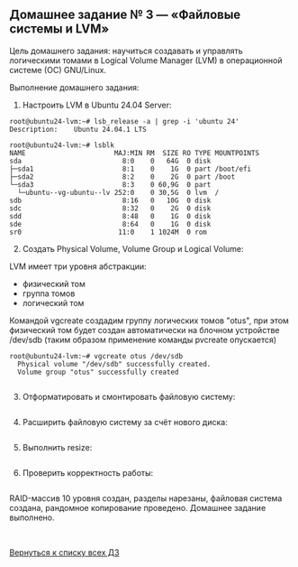 ## Домашнее задание № 3 — «Файловые системы и LVM»

Цель домашнего задания: научиться создавать и управлять логическими томами в Logical Volume Manager (LVM) в операционной системе (ОС) GNU/Linux.

Выполнение домашнего задания:

1) Настроить LVM в Ubuntu 24.04 Server:

```console
root@ubuntu24-lvm:~# lsb_release -a | grep -i 'ubuntu 24'
Description:	Ubuntu 24.04.1 LTS

root@ubuntu24-lvm:~# lsblk 
NAME                      MAJ:MIN RM  SIZE RO TYPE MOUNTPOINTS
sda                         8:0    0   64G  0 disk 
├─sda1                      8:1    0    1G  0 part /boot/efi
├─sda2                      8:2    0    2G  0 part /boot
└─sda3                      8:3    0 60,9G  0 part 
  └─ubuntu--vg-ubuntu--lv 252:0    0 30,5G  0 lvm  /
sdb                         8:16   0   10G  0 disk 
sdc                         8:32   0    2G  0 disk 
sdd                         8:48   0    1G  0 disk 
sde                         8:64   0    1G  0 disk 
sr0                        11:0    1 1024M  0 rom
```

2) Создать Physical Volume, Volume Group и Logical Volume:

LVM имеет три уровня абстракции: 
- физический том
- группа томов 
- логический том 

Командой vgcreate создадим группу логических томов "otus", при этом физический том будет создан автоматически на блочном устройстве /dev/sdb (таким образом применение команды pvcreate опускается)

```console
root@ubuntu24-lvm:~# vgcreate otus /dev/sdb
  Physical volume "/dev/sdb" successfully created.
  Volume group "otus" successfully created


```

3) Отформатировать и смонтировать файловую систему:

```console

```

4) Расширить файловую систему за счёт нового диска:

```console

```

5) Выполнить resize: 

```console

```

6) Проверить корректность работы:

```console

```











RAID-массив 10 уровня создан, разделы нарезаны, файловая система создана, рандомное копирование проведено. 
Домашнее задание выполнено.

<br/>

[Вернуться к списку всех ДЗ](../README.md)

